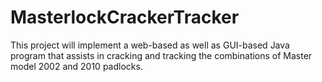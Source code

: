 # MasterlockCrackerTracker
This project will implement a web-based as well as GUI-based Java program that assists in cracking and tracking the combinations of Master model 2002 and 2010 padlocks.
